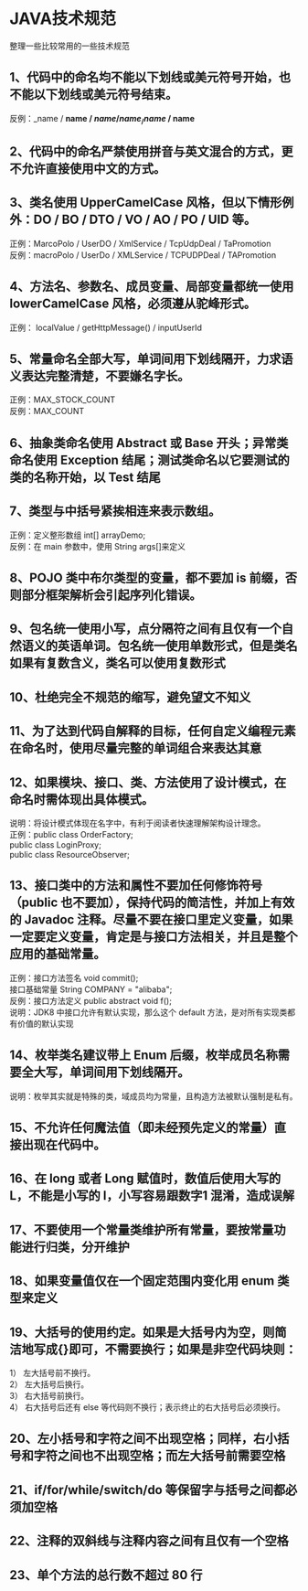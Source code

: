 # JAVA技术规范

   整理一些比较常用的一些技术规范

1、代码中的命名均不能以下划线或美元符号开始，也不能以下划线或美元符号结束。  
----------------------------------------

反例：_name / __name / $name / name_ / name$ / name__

## 2、代码中的命名严禁使用拼音与英文混合的方式，更不允许直接使用中文的方式。

## 3、类名使用 UpperCamelCase 风格，但以下情形例外：DO / BO / DTO / VO / AO / PO / UID 等。

正例：MarcoPolo / UserDO / XmlService / TcpUdpDeal / TaPromotion  
反例：macroPolo / UserDo / XMLService / TCPUDPDeal / TAPromotion  

## 4、方法名、参数名、成员变量、局部变量都统一使用 lowerCamelCase 风格，必须遵从驼峰形式。

正例： localValue / getHttpMessage() / inputUserId

## 5、常量命名全部大写，单词间用下划线隔开，力求语义表达完整清楚，不要嫌名字长。

正例：MAX_STOCK_COUNT  
反例：MAX_COUNT

## 6、抽象类命名使用 Abstract 或 Base 开头；异常类命名使用 Exception 结尾；测试类命名以它要测试的类的名称开始，以 Test 结尾

## 7、类型与中括号紧挨相连来表示数组。

正例：定义整形数组 int[] arrayDemo;  
反例：在 main 参数中，使用 String args[]来定义

## 8、POJO 类中布尔类型的变量，都不要加 is 前缀，否则部分框架解析会引起序列化错误。

## 9、包名统一使用小写，点分隔符之间有且仅有一个自然语义的英语单词。包名统一使用单数形式，但是类名如果有复数含义，类名可以使用复数形式

## 10、杜绝完全不规范的缩写，避免望文不知义

## 11、为了达到代码自解释的目标，任何自定义编程元素在命名时，使用尽量完整的单词组合来表达其意

## 12、如果模块、接口、类、方法使用了设计模式，在命名时需体现出具体模式。

说明：将设计模式体现在名字中，有利于阅读者快速理解架构设计理念。  
正例：public class OrderFactory;  
 public class LoginProxy;  
public class ResourceObserver;   

## 13、接口类中的方法和属性不要加任何修饰符号（public 也不要加），保持代码的简洁性，并加上有效的 Javadoc 注释。尽量不要在接口里定义变量，如果一定要定义变量，肯定是与接口方法相关，并且是整个应用的基础常量。

正例：接口方法签名 void commit();  
 接口基础常量 String COMPANY = "alibaba";  
反例：接口方法定义 public abstract void f();  
说明：JDK8 中接口允许有默认实现，那么这个 default 方法，是对所有实现类都有价值的默认实现  

## 14、枚举类名建议带上 Enum 后缀，枚举成员名称需要全大写，单词间用下划线隔开。

说明：枚举其实就是特殊的类，域成员均为常量，且构造方法被默认强制是私有。

## 15、不允许任何魔法值（即未经预先定义的常量）直接出现在代码中。

## 16、在 long 或者 Long 赋值时，数值后使用大写的 L，不能是小写的 l，小写容易跟数字1 混淆，造成误解

## 17、不要使用一个常量类维护所有常量，要按常量功能进行归类，分开维护

## 18、如果变量值仅在一个固定范围内变化用 enum 类型来定义

## 19、大括号的使用约定。如果是大括号内为空，则简洁地写成{}即可，不需要换行；如果是非空代码块则：

1） 左大括号前不换行。  
2） 左大括号后换行。  
3） 右大括号前换行。  
4） 右大括号后还有 else 等代码则不换行；表示终止的右大括号后必须换行。

## 20、左小括号和字符之间不出现空格；同样，右小括号和字符之间也不出现空格；而左大括号前需要空格

## 21、if/for/while/switch/do 等保留字与括号之间都必须加空格

## 22、注释的双斜线与注释内容之间有且仅有一个空格

## 23、单个方法的总行数不超过 80 行
